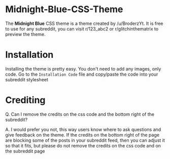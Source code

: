 # Midnight-Blue-CSS-Theme

The **Midnight Blue** CSS theme is a theme created by /u/BroderzYt. It is free to use for any subreddit, you can visit r/123_abc2 or r/glitchinthematrix to preview the theme.

# Installation

Installing the theme is pretty easy. You don't need to add any images, only code. Go to the  `Installation Code` file and copy/paste the code into your subreddit stylesheet

# Crediting

Q. Can I remove the credits on the css code and the bottom right of the subreddit?

A. I would prefer you not, this way users know where to ask questions and give feedback on the theme. If the credits on the bottom right of the page are blocking some of the posts in your subreddit feed, then you can adjust it so that it fits, but please do not remove the credits on the css code and on the subreddit page
